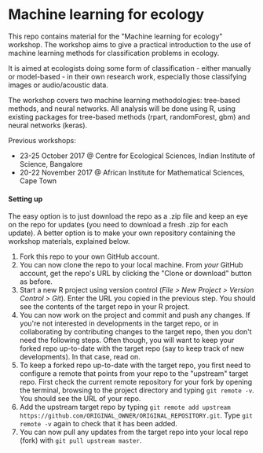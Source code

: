 # Machine learning for ecology

This repo contains material for the "Machine learning for ecology" workshop. The workshop aims to give a practical introduction to the use of machine learning methods for classification problems in ecology. 

It is aimed at ecologists doing some form of classification - either manually or model-based - in their own research work, especially those classifying images or audio/acoustic data. 

The workshop covers two machine learning methodologies: tree-based methods, and neural networks. All analysis will be done using R, using existing packages for tree-based methods (rpart, randomForest, gbm) and neural networks (keras).

Previous workshops:
* 23-25 October 2017 @ Centre for Ecological Sciences, Indian Institute of Science, Bangalore
* 20-22 November 2017 @ African Institute for Mathematical Sciences, Cape Town

#### Setting up

The easy option is to just download the repo as a .zip file and keep an eye on the repo for updates (you need to download a fresh .zip for each update). A better option is to make your own repository containing the workshop materials, explained below. 

1. Fork this repo to your own GitHub account. 
2. You can now clone the repo to your local machine. From *your* GitHub account, get the repo's URL by clicking the "Clone or download" button as before.
3. Start a new R project using version control (*File > New Project > Version Control > Git*). Enter the URL you copied in the previous step. You should see the contents of the target repo in your R project.
4. You can now work on the project and commit and push any changes. If you're not interested in developments in the target repo, or in collaborating by contributing changes to the target repo, then you don't need the following steps. Often though, you will want to keep your forked repo up-to-date with the target repo (say to keep track of new developments). In that case, read on.
5. To keep a forked repo up-to-date with the target repo, you first need to configure a remote that points from your repo to the "upstream" target repo. First check the current remote repository for your fork by opening the terminal, browsing to the project directory and typing `git remote -v`. You should see the URL of your repo.
6. Add the upstream target repo by typing `git remote add upstream https://github.com/ORIGINAL_OWNER/ORIGINAL_REPOSITORY.git`. Type `git remote -v` again to check that it has been added.
7. You can now pull any updates from the target repo into your local repo (fork) with `git pull upstream master`.
